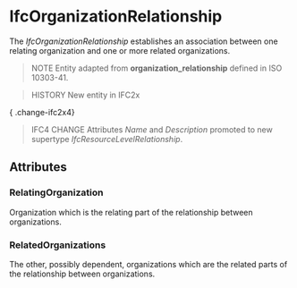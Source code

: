 # IfcOrganizationRelationship

The _IfcOrganizationRelationship_ establishes an association between one relating organization and one or more related organizations.<!-- end of definition -->

> NOTE Entity adapted from **organization_relationship** defined in ISO 10303-41.

> HISTORY New entity in IFC2x

{ .change-ifc2x4}
> IFC4 CHANGE Attributes _Name_ and _Description_ promoted to new supertype _IfcResourceLevelRelationship_.

## Attributes

### RelatingOrganization
Organization which is the relating part of the relationship between organizations.

### RelatedOrganizations
The other, possibly dependent, organizations which are the related parts of the relationship between organizations.
